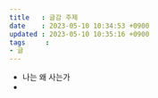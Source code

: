 ```yaml
---
title   : 글감 주제
date    : 2023-05-10 10:34:53 +0900
updated : 2023-05-10 10:35:16 +0900
tags     : 
- 글
---
```


- 나는 왜 사는가
- 